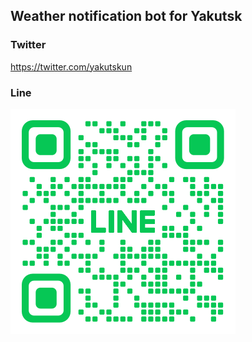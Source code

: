 ## Weather notification bot for Yakutsk

### Twitter 
https://twitter.com/yakutskun

### Line
![qr_code](./M_gainfriends_2dbarcodes_GW.png)

